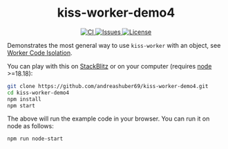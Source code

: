 <h1 align="center">kiss-worker-demo4</h1>
<p align="center">
  <a href="https://github.com/andreashuber69/kiss-worker-demo4/actions/workflows/ci.yml">
    <img src="https://github.com/andreashuber69/kiss-worker-demo4/actions/workflows/ci.yml/badge.svg" alt="CI">
  </a>
  <a href="https://github.com/andreashuber69/kiss-worker-demo4/issues">
    <img src="https://img.shields.io/github/issues-raw/andreashuber69/kiss-worker-demo4.svg" alt="Issues">
  </a>
  <a href="https://github.com/andreashuber69/kiss-worker-demo4/blob/develop/LICENSE">
    <img src="https://img.shields.io/github/license/andreashuber69/kiss-worker-demo4.svg" alt="License">
  </a>
</p>

Demonstrates the most general way to use `kiss-worker` with an object, see
[Worker Code Isolation](https://www.npmjs.com/package/kiss-worker#worker-code-isolation).

You can play with this on [StackBlitz](https://stackblitz.com/~/github.com/andreashuber69/kiss-worker-demo4) or on
your computer (requires [node](https://nodejs.org/en/download) >=18.18):

```bash
git clone https://github.com/andreashuber69/kiss-worker-demo4.git
cd kiss-worker-demo4
npm install
npm start
```

The above will run the example code in your browser. You can run it on node as follows:

```bash
npm run node-start
```
